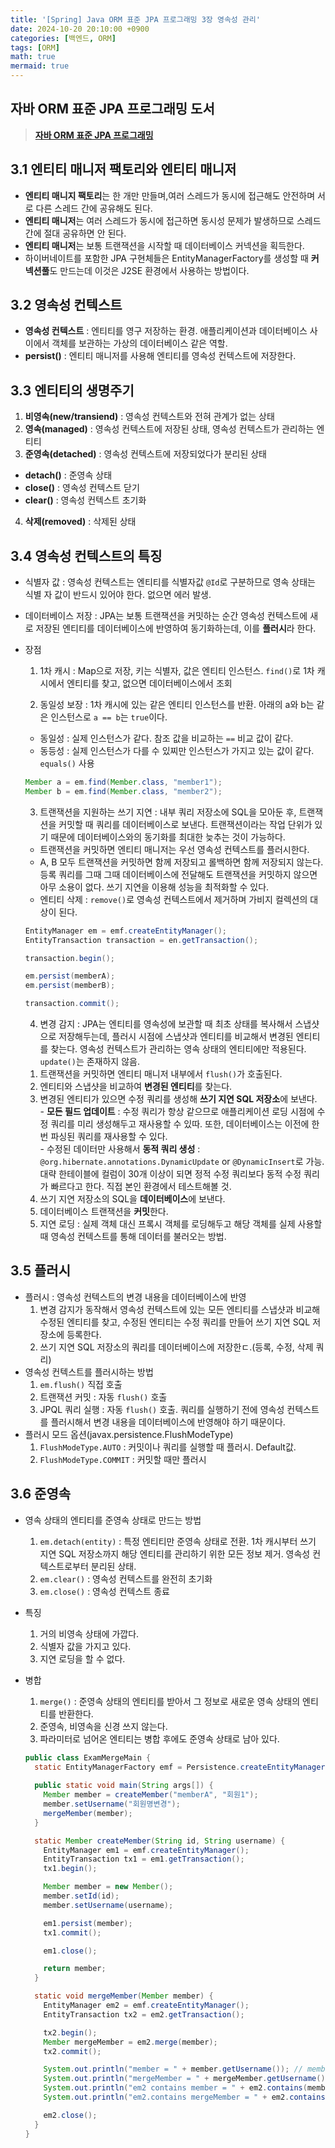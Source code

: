 ```yaml
---
title: '[Spring] Java ORM 표준 JPA 프로그래밍 3장 영속성 관리'
date: 2024-10-20 20:10:00 +0900
categories: [백엔드, ORM]
tags: [ORM]
math: true
mermaid: true
---
```


## 자바 ORM 표준 JPA 프로그래밍 도서
> [**자바 ORM 표준 JPA 프로그래밍**](https://product.kyobobook.co.kr/detail/S000000935744)

## 3.1 엔티티 매니저 팩토리와 엔티티 매니저
- **엔티티 매니지 팩토리**는 한 개만 만들며,여러 스레드가 동시에 접근해도 안전하며 서로 다른 스레드 간에 공유해도 된다.
- **엔티티 매니저**는 여러 스레드가 동시에 접근하면 동시성 문제가 발생하므로 스레드 간에 절대 공유하면 안 된다.
- **엔티티 매니저**는 보통 트랜잭션을 시작할 때 데이터베이스 커넥션을 획득한다.
- 하이버네이트를 포함한 JPA 구현체들은 EntityManagerFactory를 생성할 때 **커넥션풀**도 만드는데 이것은 J2SE 환경에서 사용하는 방법이다.

## 3.2 영속성 컨텍스트
- **영속성 컨텍스트** : 엔티티를 영구 저장하는 환경. 애플리케이션과 데이터베이스 사이에서 객체를 보관하는 가상의 데이터베이스 같은 역할.
- **persist()** : 엔티티 매니저를 사용해 엔티티를 영속성 컨텍스트에 저장한다.

## 3.3 엔티티의 생명주기
1. **비영속(new/transiend)** : 영속성 컨텍스트와 전혀 관계가 없는 상태
2. **영속(managed)** : 영속성 컨텍스트에 저장된 상태, 영속성 컨텍스트가 관리하는 엔티티
3. **준영속(detached)** : 영속성 컨텍스트에 저장되었다가 분리된 상태
  - **detach()** : 준영속 상태
  - **close()** : 영속성 컨텍스트 닫기
  - **clear()** : 영속성 컨텍스트 초기화
4. **삭제(removed)** : 삭제된 상태

## 3.4 영속성 컨텍스트의 특징
- 식별자 값 : 영속성 컨텍스트는 엔티티를 식별자값 `@Id`로 구분하므로 영속 상태는 식별 자 값이 반드시 있어야 한다. 없으면 에러 발생.
- 데이터베이스 저장 : JPA는 보통 트랜잭션을 커밋하는 순간 영속성 컨텍스트에 새로 저장된 엔티티를 데이터베이스에 반영하여 동기화하는데, 이를 **플러시**라 한다.
- 장점  
  1) 1차 캐시 : Map으로 저장, 키는 식별자, 값은 엔티티 인스턴스. `find()`로 1차 캐시에서 엔티티를 찾고, 없으면 데이터베이스에서 조회

  2) 동일성 보장 : 1차 캐시에 있는 같은 엔티티 인스턴스를 반환. 아래의 a와 b는 같은 인스턴스로 `a == b`는 `true`이다.
    - 동일성 : 실제 인스턴스가 같다. 참조 값을 비교하는 `==` 비교 값이 같다.
    - 동등성 : 실제 인스턴스가 다를 수 있찌만 인스턴스가 가지고 있는 값이 같다. `equals()` 사용

    ```java
    Member a = em.find(Member.class, "member1");
    Member b = em.find(Member.class, "member2"); 
    ```

  3) 트랜잭션을 지원하는 쓰기 지연 : 내부 쿼리 저장소에 SQL을 모아둔 후, 트랜잭션을 커밋할 때 쿼리를 데이터베이스로 보낸다. 트랜잭션이라는 작업 단위가 있기 때문에 데이터베이스와의 동기화를 최대한 늦추는 것이 가능하다.
    - 트랜잭션을 커밋하면 엔티티 매니저는 우선 영속성 컨텍스트를 플러시한다.
    - A, B 모두 트랜잭션을 커밋하면 함께 저장되고 롤백하면 함께 저장되지 않는다. 등록 쿼리를 그때 그때 데이터베이스에 전달해도 트랜잭션을 커밋하지 않으면 아무 소용이 없다. 쓰기 지연을 이용해 성능을 최적화할 수 있다.
    - 엔티티 삭제 : `remove()`로 영속성 컨텍스트에서 제거하며 가비지 컬렉션의 대상이 된다.

    ```java
    EntityManager em = emf.createEntityManager();
    EntityTransaction transaction = en.getTransaction();

    transaction.begin();

    em.persist(memberA);
    em.persist(memberB);

    transaction.commit();
    ```

  4) 변경 감지 : JPA는 엔티티를 영속성에 보관할 때 최초 상태를 복사해서 스냅샷으로 저장해두는데, 플러시 시점에 스냅샷과 엔티티를 비교해서 변경된 엔티티를 찾는다. 영속성 컨텍스트가 관리하는 영속 상태의 엔티티에만 적용된다. `update()`는 존재하지 않음.
    1. 트랜잭션을 커밋하면 엔티티 매니저 내부에서 `flush()`가 호출된다.
    2. 엔티티와 스냅샷을 비교하여 **변경된 엔티티**를 찾는다.
    3. 변경된 엔티티가 있으면 수정 쿼리를 생성해 **쓰기 지연 SQL 저장소**에 보낸다.  
      - **모든 필드 업데이트** : 수정 쿼리가 항상 같으므로 애플리케이션 로딩 시점에 수정 쿼리를 미리 생성해두고 재사용할 수 있따. 또한, 데이터베이스는 이전에 한 번 파싱된 쿼리를 재사용할 수 있다.  
      - 수정된 데이터만 사용해서 **동적 쿼리 생성** : `@org.hibernate.annotations.DynamicUpdate` or `@DynamicInsert`로 가능. 대략 한테이블에 컬럼이 30개 이상이 되면 정적 수정 쿼리보다 동적 수정 쿼리가 빠르다고 한다. 직접 본인 환경에서 테스트해볼 것.
    4. 쓰기 지연 저장소의 SQL을 **데이터베이스**에 보낸다.
    5. 데이터베이스 트랜잭션을 **커밋**한다.

  5) 지연 로딩 : 실제 객체 대신 프록시 객체를 로딩해두고 해당 객체를 실제 사용할 때 영속성 컨텍스트를 통해 데이터를 불러오는 방법.

## 3.5 플러시
- 플러시 : 영속성 컨텍스트의 변경 내용을 데이터베이스에 반영
  1. 변경 감지가 동작해서 영속성 컨텍스트에 있는 모든 엔티티를 스냅샷과 비교해 수정된 엔티티를 찾고, 수정된 엔티티는 수정 쿼리를 만들어 쓰기 지연 SQL 저장소에 등록한다.
  2. 쓰기 지연 SQL 저장소의 쿼리를 데이터베이스에 저장한ㄷ.(등록, 수정, 삭제 쿼리)
- 영속성 컨텍스트를 플러시하는 방법
  1. `em.flush()` 직접 호출
  2. 트랜잭션 커밋 : 자동 `flush()` 호출
  3. JPQL 쿼리 실행 : 자동 `flush()` 호출. 쿼리를 실행하기 전에 영속성 컨텍스트를 플러시해서 변경 내용을 데이터베이스에 반영해야 하기 때문이다.
- 플러시 모드 옵션(javax.persistence.FlushModeType)
  1. `FlushModeType.AUTO` : 커밋이나 쿼리를 실행할 때 플러시. Default값.
  2. `FlushModeType.COMMIT` : 커밋할 때만 플러시

## 3.6 준영속
- 영속 상태의 엔티티를 준영속 상태로 만드는 방법
  1. `em.detach(entity)` : 특정 엔티티만 준영속 상태로 전환. 1차 캐시부터 쓰기 지연 SQL 저장소까지 해당 엔티티를 관리하기 위한 모든 정보 제거. 영속성 컨텍스트로부터 분리된 상태.
  2. `em.clear()` : 영속성 컨텍스트를 완전히 초기화
  3. `em.close()` : 영속성 컨텍스트 종료
- 특징
  1. 거의 비영속 상태에 가깝다.
  2. 식별자 값을 가지고 있다.
  3. 지연 로딩을 할 수 없다.
- 병합
  1. `merge()` : 준영속 상태의 엔티티를 받아서 그 정보로 새로운 영속 상태의 엔티티를 반환한다.
  2. 준영속, 비영속을 신경 쓰지 않는다.
  3. 파라미터로 넘어온 엔티티는 병합 후에도 준영속 상태로 남아 있다.

  ```java
  public class ExamMergeMain {
    static EntityManagerFactory emf = Persistence.createEntityManagerFActory("jpabook");
    
    public static void main(String args[]) {
      Member member = createMember("memberA", "회원1");
      member.setUsername("회원명변경");
      mergeMember(member);
    }

    static Member createMember(String id, String username) {
      EntityManager em1 = emf.createEntityManager();
      EntityTransaction tx1 = em1.getTransaction();
      tx1.begin();

      Member member = new Member();
      member.setId(id);
      member.setUsername(username);

      em1.persist(member);
      tx1.commit();

      em1.close();

      return member;
    }

    static void mergeMember(Member member) {
      EntityManager em2 = emf.createEntityManager();
      EntityTransaction tx2 = em2.getTransaction();

      tx2.begin();
      Member mergeMember = em2.merge(member);
      tx2.commit();

      System.out.println("member = " + member.getUsername()); // member = 회원명변경
      System.out.println("mergeMember = " + mergeMember.getUsername()); // mergeMember = 회원명변경
      System.out.println("em2 contains member = " + em2.contains(member)); // em2 contains member = false
      System.out.println("em2.contains mergeMember = " + em2.contains(mergeMember)); // em2 contains mergeMember = true

      em2.close();
    }
  }
  ```